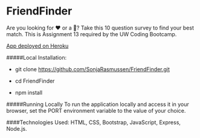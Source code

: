 # FriendFinder


Are you looking for :hearts: or a :couple:?  Take this 10 question survey to find your best match.  This is Assignment 13 required by the UW Coding Bootcamp.

[App deployed on Heroku](https://arcane-thicket-71051.herokuapp.com/home)



#####Local Installation: 


* git clone https://github.com/SonjaRasmussen/FriendFinder.git 

* cd FriendFinder
* npm install

#####Running Locally
To run the application locally and access it in your browser, set the PORT environment variable to the value of your choice. 















####Technologies Used:
HTML, CSS, Bootstrap, JavaScript, Express, Node.js.